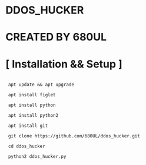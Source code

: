 # DDOS_HUCKER
# CREATED BY 680UL
# [ Installation && Setup ]

```

 apt update && apt upgrade

 apt install figlet

 apt install python
 
 apt install python2
 
 apt install git

 git clone https://github.com/680UL/ddos_hucker.git

 cd ddos_hucker

 python2 ddos_hucker.py

```

